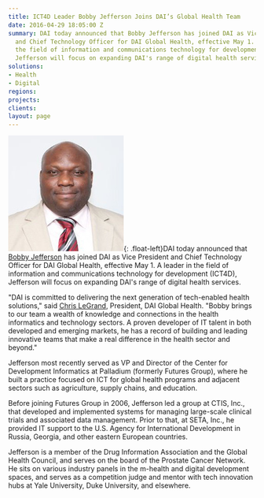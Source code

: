 ```yaml
---
title: ICT4D Leader Bobby Jefferson Joins DAI’s Global Health Team
date: 2016-04-29 18:05:00 Z
summary: DAI today announced that Bobby Jefferson has joined DAI as Vice President
  and Chief Technology Officer for DAI Global Health, effective May 1. A leader in
  the field of information and communications technology for development (ICT4D),
  Jefferson will focus on expanding DAI's range of digital health services.
solutions:
- Health
- Digital
regions:
projects:
clients:
layout: page
---
```


![Bobby](/assets/images/news/bobby%20photoInner.jpg){: .float-left}DAI today announced that [Bobby Jefferson][1] has joined DAI as Vice President and Chief Technology Officer for DAI Global Health, effective May 1. A leader in the field of information and communications technology for development (ICT4D), Jefferson will focus on expanding DAI's range of digital health services.

"DAI is committed to delivering the next generation of tech-enabled health solutions," said [Chris LeGrand][3], President, DAI Global Health. "Bobby brings to our team a wealth of knowledge and connections in the health informatics and technology sectors. A proven developer of IT talent in both developed and emerging markets, he has a record of building and leading innovative teams that make a real difference in the health sector and beyond."

Jefferson most recently served as VP and Director of the Center for Development Informatics at Palladium (formerly Futures Group), where he built a practice focused on ICT for global health programs and adjacent sectors such as agriculture, supply chains, and education.

Before joining Futures Group in 2006, Jefferson led a group at CTIS, Inc., that developed and implemented systems for managing large-scale clinical trials and associated data management. Prior to that, at SETA, Inc., he provided IT support to the U.S. Agency for International Development in Russia, Georgia, and other eastern European countries.

Jefferson is a member of the Drug Information Association and the Global Health Council, and serves on the board of the Prostate Cancer Network. He sits on various industry panels in the m-health and digital development spaces, and serves as a competition judge and mentor with tech innovation hubs at Yale University, Duke University, and elsewhere.

[1]: /who-we-are/our-team/bobby-jefferson
[3]: /who-we-are/leadership/christopher-legrand
